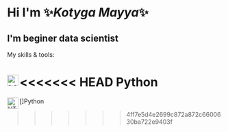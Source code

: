 # Hi I'm :sparkles:_**Kotyga Mayya**_:sparkles:
## I'm beginer data scientist

My skills & tools:

<<<<<<< HEAD
<img align="left" alt="HTML5" width="26px" src="https://www.freepngimg.com/thumb/android/72537-icons-python-programming-computer-social-tutorial.png" /> Python 
=======
[<img align="left" alt="HTML5" width="26px" src="https://www.freepngimg.com/thumb/android/72537-icons-python-programming-computer-social-tutorial.png" />]Python 
>>>>>>> 4ff7e5d4e2699c872a872c6600630ba722e9403f
